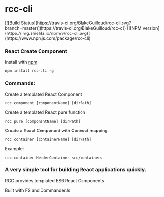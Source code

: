 <h1> rcc-cli </h1>
[![Build Status](https://travis-ci.org/BlakeGuilloud/rcc-cli.svg?branch=master)](https://travis-ci.org/BlakeGuilloud/rcc-cli)
[![NPM version](https://img.shields.io/npm/v/rcc-cli.svg)](https://www.npmjs.com/package/rcc-cli)
<h3> React Create Component</h3>

Install with [npm](https://www.npmjs.com/package/rcc-cli)

```
npm install rcc-cli -g
```

<h3> Commands: </h3>

Create a templated React Component

```
rcc component [componentName] [dirPath]
```

Create a templated React pure function

```
rcc pure [componentName] [dirPath]
```

Create a React Component with Connect mapping

```
rcc container [containerName] [dirPath]
```

Example:

```
rcc container HeaderContainer src/containers
```

<h3> A very simple tool for building React applications quickly. </h3>
<p> RCC provides templated ES6 React Components </p>
<p> Built with FS and CommanderJs </p>
